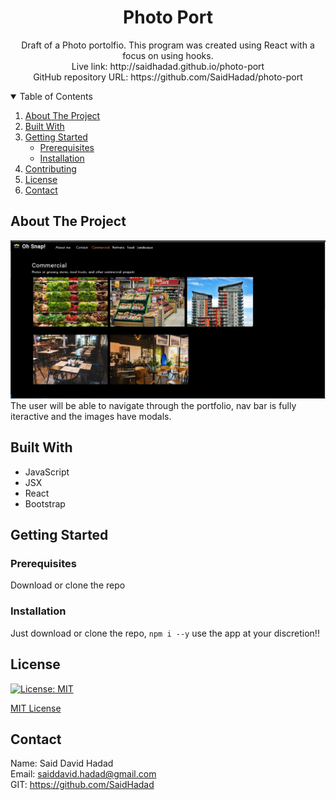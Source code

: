 <!-- PROJECT TITE -->
  <h1 align="center">Photo Port</h1>
  
  <!-- DESCRIPTION -->
  <p align="center">
  Draft of a Photo portolfio. This program was created using React with a focus on using hooks. <br>
  <!-- DEPLOYED LINK -->
  Live link: http://saidhadad.github.io/photo-port
  <br>
  GitHub repository URL: https://github.com/SaidHadad/photo-port

  <!-- TABLE OF CONTENTS -->
  <details open="open">
  <summary>Table of Contents</summary>
  <ol>
  <li><a href="#about-the-project">About The Project</a></li>
  <li><a href="#built-with">Built With</a></li>
  <li>
    <a href="#getting-started">Getting Started</a>
    <ul>
    <li><a href="#prerequisites">Prerequisites</a></li>
    <li><a href="#installation">Installation</a></li>
    </ul>
    </li>
  <li><a href="#contributing">Contributing</a></li>
  <li><a href="#license">License</a></li>
  <li><a href="#contact">Contact</a></li>
  </ol>
  </details>
  
  
  <!-- ABOUT THE PROJECT -->
  ## About The Project

  ![Photo Port](./src/assets/Capture.JPG) <br>
  The user will be able to navigate through the portfolio, nav bar is fully iteractive and the images have modals.
  
  ## Built With

  * JavaScript
  * JSX
  * React
  * Bootstrap
  
  <!-- GETTING STARTED -->
  
  ## Getting Started

  ### Prerequisites

  Download or clone the repo

  ### Installation

  Just download or clone the repo, `npm i --y` use the app at your discretion!!

  <!-- CONTRIBUTING -->
    
  <!-- LICENSE -->
  
  ## License

 [![License: MIT](https://img.shields.io/badge/License-MIT-yellow.svg)](https://opensource.org/licenses/MIT)

[MIT License](https://choosealicense.com/licenses/mit/)  
  
  <!-- CONTACT -->
  
  ## Contact
  Name: Said David Hadad <br>
  Email: saiddavid.hadad@gmail.com <br>
  GIT: https://github.com/SaidHadad <br>